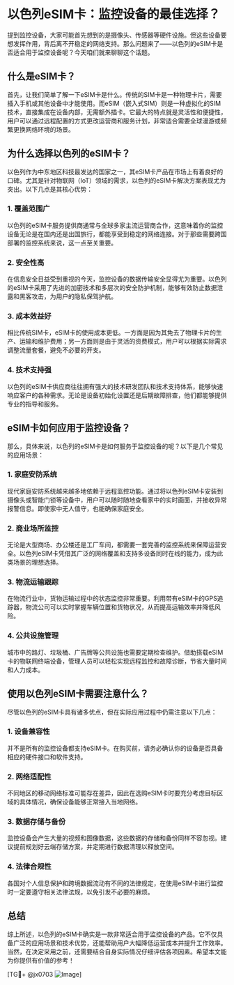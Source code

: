 # 以色列eSIM卡：监控设备的最佳选择？

提到监控设备，大家可能首先想到的是摄像头、传感器等硬件设施。但这些设备要想发挥作用，背后离不开稳定的网络支持。那么问题来了——以色列的eSIM卡是否适合用于监控设备呢？今天咱们就来聊聊这个话题。

## 什么是eSIM卡？

首先，让我们简单了解一下eSIM卡是什么。传统的SIM卡是一种物理卡片，需要插入手机或其他设备中才能使用。而eSIM（嵌入式SIM）则是一种虚拟化的SIM技术，直接集成在设备内部，无需额外插卡。它最大的特点就是灵活性和便捷性，用户可以通过远程配置的方式更改运营商和服务计划，非常适合需要全球漫游或频繁更换网络环境的场景。

## 为什么选择以色列的eSIM卡？

以色列作为中东地区科技最发达的国家之一，其eSIM卡产品在市场上有着良好的口碑。尤其是针对物联网（IoT）领域的需求，以色列的eSIM卡解决方案表现尤为突出。以下几点是其核心优势：

### 1. **覆盖范围广**
以色列的eSIM卡服务提供商通常与全球多家主流运营商合作，这意味着你的监控设备无论是在国内还是出国旅行，都能享受到稳定的网络连接。对于那些需要跨国部署的监控系统来说，这一点至关重要。

### 2. **安全性高**
在信息安全日益受到重视的今天，监控设备的数据传输安全显得尤为重要。以色列的eSIM卡采用了先进的加密技术和多层次的安全防护机制，能够有效防止数据泄露和黑客攻击，为用户的隐私保驾护航。

### 3. **成本效益好**
相比传统SIM卡，eSIM卡的使用成本更低。一方面是因为其免去了物理卡片的生产、运输和维护费用；另一方面则是由于灵活的资费模式，用户可以根据实际需求调整流量套餐，避免不必要的开支。

### 4. **技术支持强**
以色列的eSIM卡供应商往往拥有强大的技术研发团队和技术支持体系，能够快速响应客户的各种需求。无论是设备初始化设置还是后期故障排查，他们都能够提供专业的指导和服务。

## eSIM卡如何应用于监控设备？

那么，具体来说，以色列的eSIM卡是如何服务于监控设备的呢？以下是几个常见的应用场景：

### 1. **家庭安防系统**
现代家庭安防系统越来越多地依赖于远程监控功能。通过将以色列eSIM卡安装到摄像头或智能门锁等设备中，用户可以随时随地查看家中的实时画面，并接收异常报警信息。即使家中无人值守，也能确保家庭安全。

### 2. **商业场所监控**
无论是大型商场、办公楼还是工厂车间，都需要一套完善的监控系统来保障运营安全。以色列eSIM卡凭借其广泛的网络覆盖和支持多设备同时在线的能力，成为此类场景的理想选择。

### 3. **物流运输跟踪**
在物流行业中，货物运输过程中的状态监控非常重要。利用带有eSIM卡的GPS追踪器，物流公司可以实时掌握车辆位置和货物状况，从而提高运输效率并降低风险。

### 4. **公共设施管理**
城市中的路灯、垃圾桶、广告牌等公共设施也需要定期检查维护。借助搭载eSIM卡的物联网终端设备，管理人员可以轻松实现远程监控和故障诊断，节省大量时间和人力成本。

## 使用以色列eSIM卡需要注意什么？

尽管以色列的eSIM卡具有诸多优点，但在实际应用过程中仍需注意以下几点：

### 1. **设备兼容性**
并不是所有的监控设备都支持eSIM卡。在购买前，请务必确认你的设备是否具备相应的硬件接口和软件支持。

### 2. **网络适配性**
不同地区的移动网络标准可能存在差异，因此在选购eSIM卡时要充分考虑目标区域的具体情况，确保设备能够正常接入当地网络。

### 3. **数据存储与备份**
监控设备会产生大量的视频和图像数据，这些数据的存储和备份同样不容忽视。建议提前规划好云端存储方案，并定期进行数据清理以释放空间。

### 4. **法律合规性**
各国对个人信息保护和跨境数据流动有不同的法律规定，在使用eSIM卡进行监控时一定要遵守相关法律法规，以免引发不必要的麻烦。

## 总结

综上所述，以色列的eSIM卡确实是一款非常适合用于监控设备的产品。它不仅具备广泛的应用场景和技术优势，还能帮助用户大幅降低运营成本并提升工作效率。当然，在决定采用之前，还需要结合自身实际情况仔细评估各项因素。希望本文能为你提供有价值的参考！

[TG💪+ @jx0703 ![Image](https://github.com/user-attachments/assets/dbca1d08-cadb-493c-b0ec-ad6f7a83f270)]